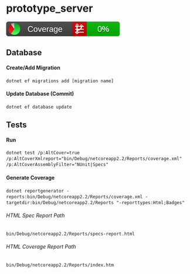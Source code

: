 # prototype_server

![Coverage](./Docs/badges/badge_combined.svg)

## Database

#### Create/Add Migration

```shell
dotnet ef migrations add [migration name]
```

#### Update Database (Commit)

```shell
dotnet ef database update
```


## Tests

#### Run

```shell
dotnet test /p:AltCover=true /p:AltCoverXmlreport="bin/Debug/netcoreapp2.2/Reports/coverage.xml" /p:AltCoverAssemblyFilter="NUnit|Specs"
```


#### Generate Coverage

```shell
dotnet reportgenerator -reports:bin/Debug/netcoreapp2.2/Reports/coverage.xml -targetdir:bin/Debug/netcoreapp2.2/Reports "-reporttypes:Html;Badges"
```


###### HTML Spec Report Path

```xpath
bin/Debug/netcoreapp2.2/Reports/specs-report.html
```


###### HTML Coverage Report Path

```xpath
bin/Debug/netcoreapp2.2/Reports/index.htm
```